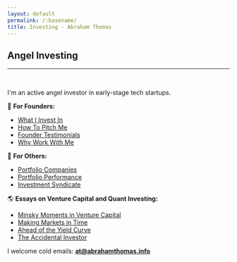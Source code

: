 ```yaml
---
layout: default
permalink: /:basename/
title: Investing · Abraham Thomas
---
```


## Angel Investing

----

<br/> 

I'm an active angel investor in early-stage tech startups. 

🌱 **For Founders:**
* [What I Invest In](/angel-criteria)  
* [How To Pitch Me](/pitch-me)  
* [Founder Testimonials](/testimonials)  
* [Why Work With Me](/why-me)  
<!--* * [Memos and resources](/memos)  -->

🚀 **For Others:**
* [Portfolio Companies](/portfolio-companies)
* [Portfolio Performance](/portfolio-statistics)
* <a href="https://venture.angellist.com/abraham-thomas/syndicate" target="_blank" rel="noopener noreferrer">Investment Syndicate</a>

<!--* [Co-investing with me](/coinvest)-->
<!--* [Investment themes and ideas](/thesis)-->
<!--* Investment memos-->

🌎 **Essays on Venture Capital and Quant Investing:**
* [Minsky Moments in Venture Capital](https://pivotal.substack.com/p/minsky-moments-in-venture-capital)  
* [Making Markets in Time](https://pivotal.substack.com/p/making-markets-in-time)  
* [Ahead of the Yield Curve](https://pivotal.substack.com/p/ahead-of-the-yield-curve)  
* [The Accidental Investor](/the-accidental-investor)  

I welcome cold emails: **at@abrahamthomas.info**

<br/>
<br/>



<!--

* Investing in 2020
* The accidental trader
* Why I quit my hedge fund job
* The data revolution in finance


I've been on "both sides of the table" in both public and private markets.

In public markets, I was a portfolio manager at Simplex, a large hedge fund; I then co-founded Quandl, a data startup whose customers are hedge funds and fintechs.

In private markets, I raised $20M in venture capital for Quandl prior to our successful acquisition by Nasdaq; I also invest in and mentor other founders as an angel.


I like to think these experiences give me useful perspective on multiple intersecting worlds: capital markets, technology and entrepreneurship. 

-->
